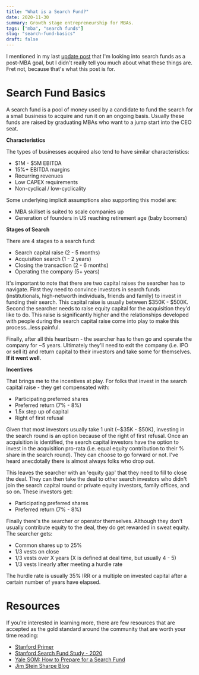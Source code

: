 ```yaml
---
title: "What is a Search Fund?"
date: 2020-11-30
summary: Growth stage entrepreneurship for MBAs.
tags: ["mba", "search funds"]
slug: "search-fund-basics"
draft: false
---
```


I mentioned in my last [update post](https://www.aadhi.rocks/posts/winter-2020-update) that I'm looking into search funds as a post-MBA goal, but I didn't really tell you much about what these things are. Fret not, because that's what this post is for.

# Search Fund Basics

A search fund is a pool of money used by a candidate to fund the search for a small business to acquire and run it on an ongoing basis. Usually these funds are raised by graduating MBAs who want to a jump start into the CEO seat. 

**Characteristics**

The types of businesses acquired also tend to have similar characteristics:

- $1M - $5M EBITDA 
- 15%+ EBITDA margins
- Recurring revenues
- Low CAPEX requirements
- Non-cyclical / low-cyclicality

Some underlying implicit assumptions also supporting this model are:

- MBA skillset is suited to scale companies up
- Generation of founders in US reaching retirement age (baby boomers)

**Stages of Search**

There are 4 stages to a search fund:

- Search capital raise (2 - 5 months)
- Acquisition search (1 - 2 years)
- Closing the transaction (2 - 6 months)
- Operating the company (5+ years)

It's important to note that there are two capital raises the searcher has to navigate. First they need to convince investors in search funds (institutionals, high-networth individuals, friends and family) to invest in funding their search. This capital raise is usually between $350K - $500K. Second the searcher needs to raise equity capital for the acquisition they'd like to do. This raise is significantly higher and the relationships developed with people during the search capital raise come into play to make this process...less painful.

Finally, after all this heartburn - the searcher has to then go and operate the company for ~5 years. Ultimately they'll need to exit the company (i.e. IPO or sell it) and return capital to their investors and take some for themselves. **If it went well**.

**Incentives**

That brings me to the incentives at play. For folks that invest in the search capital raise - they get compensated with:

- Participating preferred shares
- Preferred return (7% - 8%)
- 1.5x step up of capital
- Right of first refusal

Given that most investors usually take 1 unit (~$35K - $50K), investing in the search round is an option because of the right of first refusal. Once an acquisition is identified, the search capital investors have the option to invest in the acquisition pro-rata (i.e. equal equity contribution to their % share in the search round). They can choose to go forward or not. I've heard anecdotally there is almost always folks who drop out.

This leaves the searcher with an 'equity gap' that they need to fill to close the deal. They can then take the deal to other search investors who didn't join the search capital round or private equity investors, family offices, and so on. These investors get:

- Participating preferred shares
- Preferred return (7% - 8%)

Finally there's the searcher or operator themselves. Although they don't usually contribute equity to the deal, they do get rewarded in sweat equity. The searcher gets:

- Common shares up to 25%
- 1/3 vests on close
- 1/3 vests over X years (X is defined at deal time, but usually 4 - 5)
- 1/3 vests linearly after meeting a hurdle rate

The hurdle rate is usually 35% IRR or a multiple on invested capital after a certain number of years have elapsed.

# Resources

If you're interested in learning more, there are few resources that are accepted as the gold standard around the community that are worth your time reading:

- [Stanford Primer](https://www.gsb.stanford.edu/faculty-research/centers-initiatives/ces/research/search-funds/primer)
- [Stanford Search Fund Study - 2020](https://www.gsb.stanford.edu/faculty-research/case-studies/2020-search-fund-study-selected-observations)
- [Yale SOM: How to Prepare for a Search Fund](https://yale.app.box.com/s/kyfuo9trwww5a4t75lj8gigbtcu1ftwx)
- [Jim Stein Sharpe Blog](https://jimsteinsharpe.com/)